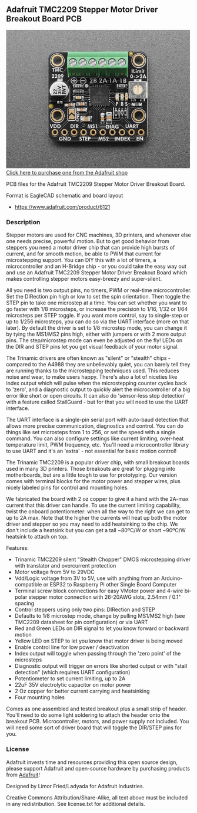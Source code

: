 ## Adafruit TMC2209 Stepper Motor Driver Breakout Board PCB

<a href="http://www.adafruit.com/products/6121"><img src="assets/6120.jpg?raw=true" width="500px"><br/>
Click here to purchase one from the Adafruit shop</a>

PCB files for the Adafruit TMC2209 Stepper Motor Driver Breakout Board. 

Format is EagleCAD schematic and board layout
* https://www.adafruit.com/product/6121

### Description

Stepper motors are used for CNC machines, 3D printers, and whenever else one needs precise, powerful motion. But to get good behavior from steppers you need a motor driver chip that can provide high bursts of current, and for smooth motion, be able to PWM that current for microstepping support. You can DIY this with a lot of timers, a microcontroller and an  H-Bridge chip - or you could take the easy way out and use an Adafruit TMC2209 Stepper Motor Driver Breakout Board which makes controlling stepper motors easy-breezy and super-silent. 

All you need is two output pins, no timers, PWM or real-time microcontroller. Set the DIRection pin high or low to set the spin orientation. Then toggle the STEP pin to take one microstep at a time. You can set whether you want to go faster with 1/8 microsteps, or increase the precision to 1/16, 1/32 or 1/64 microsteps per STEP toggle. If you want more control, say to single-step or up to 1/256 microsteps, you can do so via the UART interface (more on that later). By default the driver is set to 1/8 microstep mode, you can change it by tying the MS1/MS2 pins high, either with jumpers or with 2 more output pins. The step/microstep mode can even be adjusted on the fly! LEDs on the DIR and STEP pins let you get visual feedback of your motor signal.

The Trinamic drivers are often known as "silent" or "stealth" chips - compared to the A4988 they are unbelievably quiet, you can barely tell they are running thanks to the microstepping techniques used. This reduces noise and wear, to make users happy. There's also a lot of niceties like index output which will pulse when the microstepping counter cycles back to 'zero', and a diagnostic output to quickly alert the microcontroller of a big error like short or open circuits. It can also do 'sensor-less stop detection' with a feature called StallGuard - but for that you will need to use the UART interface.

The UART interface is a single-pin serial port with auto-baud detection that allows more precise communication, diagnostics and control. You can do things like set microsteps from 1 to 256, or set the speed with a single command. You can also configure settings like current limiting, over-heat temperature limit, PWM frequency, etc. You'll need a microcontroller library to use UART and it's an 'extra' - not essential for basic motion control! 

The Trinamic TMC2209 is a popular driver chip, with small breakout boards used in many 3D printers. Those breakouts are great for plugging into motherboards, but are a little tough to use for prototyping. Our version comes with terminal blocks for the motor power and stepper wires, plus nicely labeled pins for control and mounting holes.

We fabricated the board with 2 oz copper to give it a hand with the 2A-max current that this driver can handle. To use the current limiting capability, twist the onboard potentiometer: when all the way to the right we can get to up to 2A max. Note that the higher the currents will heat up both the motor driver and stepper so you may need to add heatsinking to the chip. We don't include a heatsink but you can get a tall ~80ºC/W or short ~90ºC/W heatsink to attach on top.

Features:

* Trinamic TMC2209 silent "Stealth Chopper" DMOS microstepping driver with translator and overcurrent protection
* Motor voltage from 5V to 29VDC
* Vdd/Logic voltage from 3V to 5V, use with anything from an Arduino-compatible or ESP32 to Raspberry Pi other Single Board Computer
* Terminal screw block connections for easy VMotor power and 4-wire bi-polar stepper motor connection with 26-20AWG slots, 2.54mm / 0.1" spacing
* Control steppers using only two pins: DIRection and STEP
* Defaults to 1/8 microstep mode, change by pulling MS1/MS2 high (see TMC2209 datasheet for pin configuration) or via UART
* Red and Green LEDs on DIR signal to let you know forward or backward motion
* Yellow LED on STEP to let you know that motor driver is being moved
* Enable control line for low power / deactivation
* Index output will toggle when passing through the 'zero point' of the microsteps
* Diagnostic output will trigger on errors like shorted output or with "stall detection" (which requires UART configuration)
* Potentiometer to set current limiting, up to 2A
* 22uF 35V electrolytic capacitor on motor power
* 2 Oz copper for better current carrying and heatsinking
* Four mounting holes

Comes as one assembled and tested breakout plus a small strip of header. You'll need to do some light soldering to attach the header onto the breakout PCB. Microcontroller, motors, and power supply not included. You will need some sort of driver board that will toggle the DIR/STEP pins for you.

### License

Adafruit invests time and resources providing this open source design, please support Adafruit and open-source hardware by purchasing products from [Adafruit](https://www.adafruit.com)!

Designed by Limor Fried/Ladyada for Adafruit Industries.

Creative Commons Attribution/Share-Alike, all text above must be included in any redistribution. 
See license.txt for additional details.
